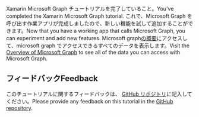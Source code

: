 <!-- markdownlint-disable MD002 MD041 -->

<span data-ttu-id="12b0c-101">Xamarin Microsoft Graph チュートリアルを完了していること。</span><span class="sxs-lookup"><span data-stu-id="12b0c-101">You've completed the Xamarin Microsoft Graph tutorial.</span></span> <span data-ttu-id="12b0c-102">これで、Microsoft Graph を呼び出す作業アプリが完成しましたので、新しい機能を試して追加することができます。</span><span class="sxs-lookup"><span data-stu-id="12b0c-102">Now that you have a working app that calls Microsoft Graph, you can experiment and add new features.</span></span> <span data-ttu-id="12b0c-103">Microsoft graph[の概要](/graph/overview)にアクセスして、microsoft graph でアクセスできるすべてのデータを表示します。</span><span class="sxs-lookup"><span data-stu-id="12b0c-103">Visit the [Overview of Microsoft Graph](/graph/overview) to see all of the data you can access with Microsoft Graph.</span></span>

## <a name="feedback"></a><span data-ttu-id="12b0c-104">フィードバック</span><span class="sxs-lookup"><span data-stu-id="12b0c-104">Feedback</span></span>

<span data-ttu-id="12b0c-105">このチュートリアルに関するフィードバックは、 [GitHub リポジトリ](https://github.com/microsoftgraph/msgraph-training-xamarin)に記入してください。</span><span class="sxs-lookup"><span data-stu-id="12b0c-105">Please provide any feedback on this tutorial in the [GitHub repository](https://github.com/microsoftgraph/msgraph-training-xamarin).</span></span>
